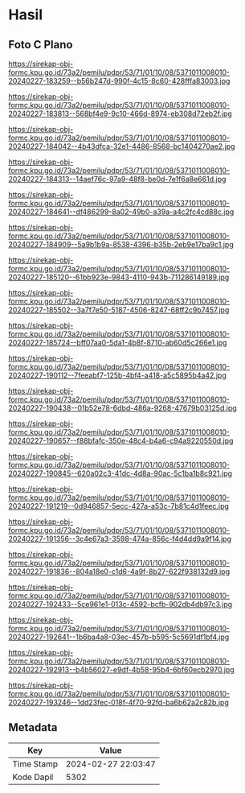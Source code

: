 # Hasil

## Foto C Plano

https://sirekap-obj-formc.kpu.go.id/73a2/pemilu/pdpr/53/71/01/10/08/5371011008010-20240227-183259--b56b247d-990f-4c15-8c60-428fffa83003.jpg

https://sirekap-obj-formc.kpu.go.id/73a2/pemilu/pdpr/53/71/01/10/08/5371011008010-20240227-183813--568bf4e9-9c10-466d-8974-eb308d72eb2f.jpg

https://sirekap-obj-formc.kpu.go.id/73a2/pemilu/pdpr/53/71/01/10/08/5371011008010-20240227-184042--4b43dfca-32e1-4486-8568-bc1404270ae2.jpg

https://sirekap-obj-formc.kpu.go.id/73a2/pemilu/pdpr/53/71/01/10/08/5371011008010-20240227-184313--14aef76c-97a9-48f8-be0d-7e1f6a8e661d.jpg

https://sirekap-obj-formc.kpu.go.id/73a2/pemilu/pdpr/53/71/01/10/08/5371011008010-20240227-184641--df486299-8a02-49b0-a39a-a4c2fc4cd88c.jpg

https://sirekap-obj-formc.kpu.go.id/73a2/pemilu/pdpr/53/71/01/10/08/5371011008010-20240227-184909--5a9b1b9a-8538-4396-b35b-2eb9e17ba9c1.jpg

https://sirekap-obj-formc.kpu.go.id/73a2/pemilu/pdpr/53/71/01/10/08/5371011008010-20240227-185120--61bb923e-9843-4110-943b-711286149189.jpg

https://sirekap-obj-formc.kpu.go.id/73a2/pemilu/pdpr/53/71/01/10/08/5371011008010-20240227-185502--3a7f7e50-5187-4506-8247-68ff2c9b7457.jpg

https://sirekap-obj-formc.kpu.go.id/73a2/pemilu/pdpr/53/71/01/10/08/5371011008010-20240227-185724--bff07aa0-5da1-4b8f-8710-ab60d5c266e1.jpg

https://sirekap-obj-formc.kpu.go.id/73a2/pemilu/pdpr/53/71/01/10/08/5371011008010-20240227-190112--7feeabf7-125b-4bf4-a418-a5c5895b4a42.jpg

https://sirekap-obj-formc.kpu.go.id/73a2/pemilu/pdpr/53/71/01/10/08/5371011008010-20240227-190438--01b52e78-6dbd-486a-9268-47679b03125d.jpg

https://sirekap-obj-formc.kpu.go.id/73a2/pemilu/pdpr/53/71/01/10/08/5371011008010-20240227-190657--f88bfafc-350e-48c4-b4a6-c94a9220550d.jpg

https://sirekap-obj-formc.kpu.go.id/73a2/pemilu/pdpr/53/71/01/10/08/5371011008010-20240227-190845--620a02c3-41dc-4d8a-90ac-5c1ba1b8c921.jpg

https://sirekap-obj-formc.kpu.go.id/73a2/pemilu/pdpr/53/71/01/10/08/5371011008010-20240227-191219--0d946857-5ecc-427a-a53c-7b81c4d1feec.jpg

https://sirekap-obj-formc.kpu.go.id/73a2/pemilu/pdpr/53/71/01/10/08/5371011008010-20240227-191356--3c4e67a3-3598-474a-856c-f4d4dd9a9f14.jpg

https://sirekap-obj-formc.kpu.go.id/73a2/pemilu/pdpr/53/71/01/10/08/5371011008010-20240227-191836--804a18e0-c1d6-4a9f-8b27-622f938132d9.jpg

https://sirekap-obj-formc.kpu.go.id/73a2/pemilu/pdpr/53/71/01/10/08/5371011008010-20240227-192433--5ce961e1-013c-4592-bcfb-902db4db97c3.jpg

https://sirekap-obj-formc.kpu.go.id/73a2/pemilu/pdpr/53/71/01/10/08/5371011008010-20240227-192641--1b6ba4a8-03ec-457b-b595-5c5691df1bf4.jpg

https://sirekap-obj-formc.kpu.go.id/73a2/pemilu/pdpr/53/71/01/10/08/5371011008010-20240227-192913--b4b56027-e9df-4b58-95b4-6bf60ecb2970.jpg

https://sirekap-obj-formc.kpu.go.id/73a2/pemilu/pdpr/53/71/01/10/08/5371011008010-20240227-193246--1dd23fec-018f-4f70-92fd-ba6b62a2c82b.jpg


## Metadata

| Key        | Value               |
| ---------- | ------------------- |
| Time Stamp | 2024-02-27 22:03:47 |
| Kode Dapil | 5302                |



